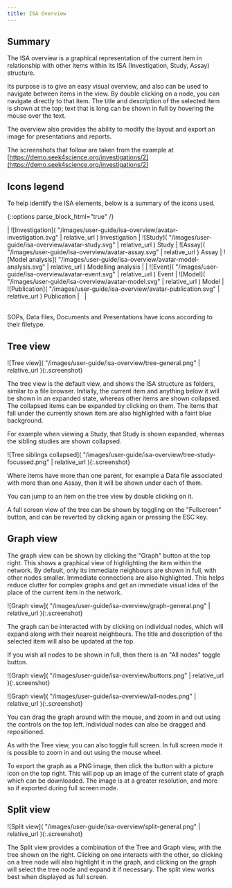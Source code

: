 ```yaml
---
title: ISA Overview
---
```



## Summary

The ISA overview is a graphical representation of the current item in relationship with other items within its ISA (Investigation, Study, Assay) structure.

Its purpose is to give an easy visual overview, and also can be used to navigate between items in the view. By double clicking on a node, you can navigate directly to that item.
The title and description of the selected item is shown at the top; text that is long can be shown in full by hovering the mouse over the text.

The overview also provides the ability to modify the layout and export an image for presentations and reports.

The screenshots that follow are taken from the example at [https://demo.seek4science.org/investigations/2](https://demo.seek4science.org/investigations/2)

## Icons legend

To help identify the ISA elements, below is a summary of the icons used.

{::options parse_block_html="true" /}
<div id='isa-overview-avatar-legend'>

| ![Investigation]( "/images/user-guide/isa-overview/avatar-investigation.svg" | relative_url ) Investigation | ![Study]( "/images/user-guide/isa-overview/avatar-study.svg" | relative_url ) Study | ![Assay]( "/images/user-guide/isa-overview/avatar-assay.svg" | relative_url ) Assay | ![Model analysis]( "/images/user-guide/isa-overview/avatar-model-analysis.svg" | relative_url ) Modelling analysis |
| ![Event]( "/images/user-guide/isa-overview/avatar-event.svg" | relative_url ) Event | ![Model]( "/images/user-guide/isa-overview/avatar-model.svg" | relative_url ) Model | ![Publication]( "/images/user-guide/isa-overview/avatar-publication.svg" | relative_url ) Publication | &nbsp; |

</div>

<br/>
SOPs, Data files, Documents and Presentations have icons according to their filetype.

## Tree view

![Tree view]( "/images/user-guide/isa-overview/tree-general.png" | relative_url ){:.screenshot}

The tree view is the default view, and shows the ISA structure as folders, similar to a file browser.
Initially, the current item and anything below it will be shown in an expanded state, whereas other items are shown collapsed. The collapsed items can be expanded by clicking on them.
The items that fall under the currently shown item are also highlighted with a faint blue background.

For example when viewing a Study, that Study is shown expanded, whereas the sibling studies are shown collapsed.

![Tree siblings collapsed]( "/images/user-guide/isa-overview/tree-study-focussed.png" | relative_url ){:.screenshot}

Where items have more than one parent, for example a Data file associated with more than one Assay, then it will be shown under each of them.

You can jump to an item on the tree view by double clicking on it.

A full screen view of the tree can be shown by toggling on the "Fullscreen" button, and can be reverted by clicking again or pressing the ESC key.


## Graph view

The graph view can be shown by clicking the "Graph" button at the top right. This shows a graphical view of highlighting the item within the network.
By default, only its immediate neighbours are shown in full, with other nodes smaller. Immediate connections are also highlighted. This helps reduce clutter for complex graphs and get an
immediate visual idea of the place of the current item in the network.

![Graph view]( "/images/user-guide/isa-overview/graph-general.png" | relative_url ){:.screenshot}

The graph can be interacted with by clicking on individual nodes, which will expand along with their nearest neighbours. The title and description of the selected item will also be updated at the top.

If you wish all nodes to be shown in full, then there is an "All nodes" toggle button.

![Graph view]( "/images/user-guide/isa-overview/buttons.png" | relative_url ){:.screenshot}

![Graph view]( "/images/user-guide/isa-overview/all-nodes.png" | relative_url ){:.screenshot}

You can drag the graph around with the mouse, and zoom in and out using the controls on the top left. Individual nodes can also be dragged and repositioned.

As with the Tree view, you can also toggle full screen. In full screen mode it is possible to zoom in and out using the mouse wheel.

To export the graph as a PNG image, then click the button with a picture icon on the top right. This will pop up an image of the current state of graph which can be downloaded.
The image is at a greater resolution, and more so if exported during full screen mode.

## Split view

![Split view]( "/images/user-guide/isa-overview/split-general.png" | relative_url ){:.screenshot}

The Split view provides a combination of the Tree and Graph view, with the tree shown on the right. Clicking on one interacts with the other, so clicking on a tree node will also highlight it
in the graph, and clicking on the graph will select the tree node and expand it if necessary. The split view works best when displayed as full screen.
